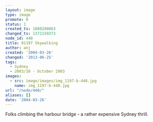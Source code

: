 ```yaml
---
layout: image
type: image
promote: 0
status: 1
created_ts: 1080280863
changed_ts: 1372159373
node_id: 440
title: 01197 Skywalking
author: anj
created: '2004-03-26'
changed: '2013-06-25'
tags:
  - Sydney
  - 2003/10 - October 2003
images:
  - src: image/images/img_1197-b-440.jpg
    name: img_1197-b-440.jpg
url: "/node/440/"
aliases: []
date: '2004-03-26'
---
```

Folks climbing the harbour bridge - a rather expensive Sydney thrill.
